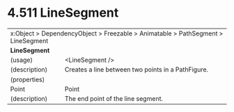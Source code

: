 <html dir="LTR" xmlns:mshelp="http://msdn.microsoft.com/mshelp" xmlns:ddue="http://ddue.schemas.microsoft.com/authoring/2003/5" xmlns:xlink="http://www.w3.org/1999/xlink" xmlns:tool="http://www.microsoft.com/tooltip">

<body>
 <input type="hidden" id="userDataCache" class="userDataStyle">
 <input type="hidden" id="hiddenScrollOffset">
 <img id="dropDownImage" style="display:none; height:0; width:0;" src="../local/drpdown.gif">
 <img id="dropDownHoverImage" style="display:none; height:0; width:0;" src="../local/drpdown_orange.gif">
 <img id="collapseImage" style="display:none; height:0; width:0;" src="../local/collapse.gif">
 <img id="expandImage" style="display:none; height:0; width:0;" src="../local/exp.gif">
 <img id="collapseAllImage" style="display:none; height:0; width:0;" src="../local/collall.gif">
 <img id="expandAllImage" style="display:none; height:0; width:0;" src="../local/expall.gif">
 <img id="copyImage" style="display:none; height:0; width:0;" src="../local/copycode.gif">
 <img id="copyHoverImage" style="display:none; height:0; width:0;" src="../local/copycodeHighlight.gif">
 <div id="header"><h1 class="heading">4.511 LineSegment</h1></div>

 <div id="mainSection">
 <div id="mainBody">
 <div id="allHistory" class="saveHistory" onsave="saveAll()" onload="loadAll()"></div>
 <p xmlns:wsd="http://wsdev.schemas.microsoft.com/authoring/2008/2" xmlns:msxsl="urn:schemas-microsoft-com:xslt" xmlns:script="urn:script" xmlns:build="urn:build">
 </p>
 <div id="sectionSection0" class="section" name="collapseableSection">
 <content xmlns="http://ddue.schemas.microsoft.com/authoring/2003/5" xmlns:wsd="http://wsdev.schemas.microsoft.com/authoring/2008/2" xmlns:msxsl="urn:schemas-microsoft-com:xslt" xmlns:script="urn:script" xmlns:build="urn:build">
 </content>
 </div>
 <div id="sectionSection1" class="section" name="collapseableSection">
 <content xmlns="http://ddue.schemas.microsoft.com/authoring/2003/5" xmlns:wsd="http://wsdev.schemas.microsoft.com/authoring/2008/2" xmlns:msxsl="urn:schemas-microsoft-com:xslt" xmlns:script="urn:script" xmlns:build="urn:build">
 <table class="ProtocolAuthoredTable" xmlns="">
 <tr><td colspan="2">
<mshelp:link keywords="c0d383e4-fcdb-4546-a06b-81c262fe2a5e" tabindex="0">x:Object</mshelp:link> &gt; <mshelp:link keywords="44a6e58f-41e0-4602-b1d2-75a9b44a5acb" tabindex="0">DependencyObject</mshelp:link> &gt; <mshelp:link keywords="14abf0ee-8f63-4ed1-80bd-0b71e55f11cb" tabindex="0">Freezable</mshelp:link> &gt; <mshelp:link keywords="4853919b-6874-4e1c-9343-c5cac9c192f9" tabindex="0">Animatable</mshelp:link> &gt; <mshelp:link keywords="82ea64b1-a3ad-404e-b883-320cec8efc51" tabindex="0">PathSegment</mshelp:link> &gt; <mshelp:link keywords="50bacf97-43c2-4ca1-b68a-958d041580e0" tabindex="0">LineSegment</mshelp:link> </td>
 </tr>
 <tr><td colspan="2">
 <b>LineSegment</b> </td>
 </tr>
 <tr><td><div class="indent0">(usage)</div></td>
 <td>&lt;LineSegment /&gt;</td>
 </tr>
 <tr><td><div class="indent0">(description)</div></td>
 <td>Creates a line between two points in a PathFigure.</td>
 </tr>
 <tr><td><div class="indent0">(properties)</div></td>
 <td></td>
 </tr>
 <tr><td><div class="indent2">Point</div></td>
 <td><mshelp:link keywords="8efe052b-084d-4f43-a1b9-8e19ba3c083f" tabindex="0">Point</mshelp:link></td>
 </tr>
 <tr><td><div class="indent4">(description)</div></td>
 <td>The end point of the line segment.</td>
 </tr>
</table>
 </content>
 </div>
 <!--[if gte IE 5]>
 <tool:tip element="languageFilterToolTip" avoidmouse="false"/>
 <![endif]-->
 </div>
 <a name="feedback"></a><span></span>
 </div>
</body></html>
